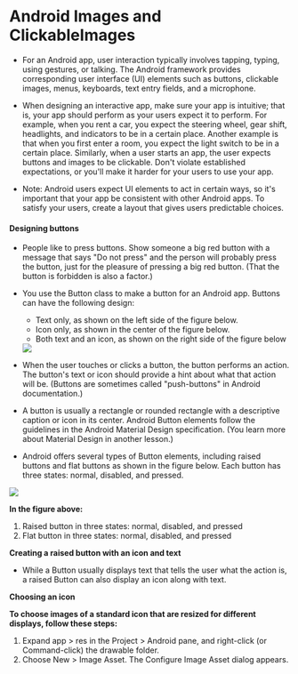 # Android Images and ClickableImages 

* For an Android app, user interaction typically involves tapping, typing, using gestures, or talking. The Android framework provides corresponding user interface (UI) elements such as buttons, clickable images, menus, keyboards, text entry fields, and a microphone.

* When designing an interactive app, make sure your app is intuitive; that is, your app should perform as your users expect it to perform. For example, when you rent a car, you expect the steering wheel, gear shift, headlights, and indicators to be in a certain place. Another example is that when you first enter a room, you expect the light switch to be in a certain place. Similarly, when a user starts an app, the user expects buttons and images to be clickable. Don't violate established expectations, or you'll make it harder for your users to use your app.

* Note: Android users expect UI elements to act in certain ways, so it's important that your app be consistent with other Android apps. To satisfy your users, create a layout that gives users predictable choices.

#### Designing buttons

* People like to press buttons. Show someone a big red button with a message that says "Do not press" and the person will probably press the button, just for the pleasure of pressing a big red button. (That the button is forbidden is also a factor.)

* You use the Button class to make a button for an Android app. Buttons can have the following design:

  * Text only, as shown on the left side of the figure below.
  * Icon only, as shown in the center of the figure below.
  * Both text and an icon, as shown on the right side of the figure below
  <img src="https://github.com/Muneiahtellakula/android_development/blob/master/btn.png?raw=true">
* When the user touches or clicks a button, the button performs an action. The button's text or icon should provide a hint about what that action will be. (Buttons are sometimes called "push-buttons" in Android documentation.)

* A button is usually a rectangle or rounded rectangle with a descriptive caption or icon in its center. Android Button elements follow the guidelines in the Android Material Design specification. (You learn more about Material Design in another lesson.)

* Android offers several types of Button elements, including raised buttons and flat buttons as shown in the figure below. Each button has three states: normal, disabled, and pressed.

<img src="https://github.com/Muneiahtellakula/android_development/blob/master/btn_apper.png?raw=true">

**In the figure above:**

  1. Raised button in three states: normal, disabled, and pressed
  2. Flat button in three states: normal, disabled, and pressed

**Creating a raised button with an icon and text**

* While a Button usually displays text that tells the user what the action is, a raised Button can also display an icon along with text.


**Choosing an icon**

**To choose images of a standard icon that are resized for different displays, follow these steps:**

  1. Expand app > res in the Project > Android pane, and right-click (or Command-click) the drawable folder.
  2. Choose New > Image Asset. The Configure Image Asset dialog appears.
  
  
